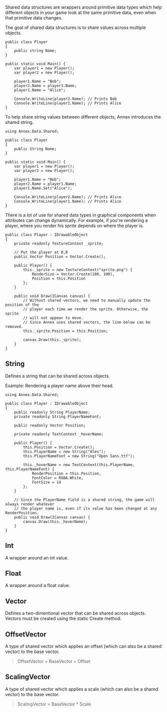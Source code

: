 Shared data structures are wrappers around primitive data types which help different objects in your game look at the same primitive data, even when that primitive data changes.

The goal of shared data structures is to share values across multiple objects.

``` CSharp
public class Player
{
    public string Name;
}

public static void Main() {
    var player1 = new Player();
    var player2 = new Player();

    player1.Name = "Bob";
    player2.Name = player1.Name;
    player1.Name = "Alice";

    Console.WriteLine(player2.Name); // Prints Bob
    Console.WriteLine(player1.Name); // Prints Alice
}
```

To help share string values between different objects, Annex introduces the shared string.

``` CSharp
using Annex.Data.Shared;

public class Player
{
    public String Name;
}

public static void Main() {
    var player1 = new Player();
    var player2 = new Player();

    player1.Name = "Bob";
    player2.Name = player1.Name;
    player1.Name.Set("Alice");

    Console.WriteLine(player2.Name); // Prints Alice
    Console.WriteLine(player1.Name); // Prints Alice
}
```
There is a lot of use for shared data types in graphical components when attributes can change dynamically. For example, if you're rendering a player, where you render his sprite depends on where the player is.

``` CSharp
public class Player : IDrawableObject
{
    private readonly TextureContext _sprite;

    // Put the player at 0,0
    public Vector Position = Vector.Create();

    public Player() {
        this._sprite = new TextureContext("sprite.png") {
            RenderSize = Vector.Create(100, 100),
            Position = this.Position
        };
    }

    public void Draw(ICanvas canvas) {
        // Without shared vectors, we need to manually update the position of the 
        // player each time we render the sprite. Otherwise, the sprite
        // will not appear to move.
        // Since Annex uses shared vectors, the line below can be removed.
        this._sprite.Position = this.Position;

        canvas.Draw(this._sprite);
    }
}
```

## String
Defines a string that can be shared across objects.

Example: Rendering a player name above their head.
``` CSharp
using Annex.Data.Shared;

public class Player : IDrawableObject
{
    public readonly String PlayerName;
    private readonly String PlayerNameFont;

    public readonly Vector Position;
    
    private readonly TextContext _hoverName;

    public Player() {
        this.Position = Vector.Create();
        this.PlayerName = new String("Alex");
        this.PlayerNameFont = new String("Open Sans.ttf");

        this._hoverName = new TextContext(this.PlayerName, this.PlayerNameFont) {
            RenderPosition = this.Position,
            FontColor = RGBA.White,
            FontSize = 14
        };
    }

    // Since the PlayerName field is a shared string, the game will always render whatever
    // the player name is, even if its value has been changed at any RenderPosition.
    public void Draw(ICanvas canvas) {
        canvas.Draw(this._hoverName);
    }
}
```

## Int
A wrapper around an int value.

## Float
A wrapper around a float value.

## Vector
Defines a two-dimentional vector that can be shared across objects. Vectors must be created using the static Create method.

## OffsetVector
A type of shared vector which applies an offset (which can also be a shared vector) to the base vector.

> OffsetVector = BaseVector + Offset

## ScalingVector
A type of shared vector which applies a scale (which can also be a shared vector) to the base vector.

> ScalingVector = BaseVector * Scale